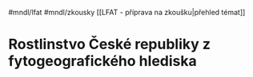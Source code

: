 #mndl/lfat #mndl/zkousky [[LFAT - příprava na zkoušku|přehled témat]]
# Rostlinstvo České republiky z fytogeografického hlediska